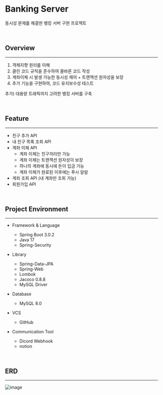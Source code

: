 # Banking Server
동시성 문제를 해결한 뱅킹 서버 구현 프로젝트

<br/>

## Overview
---
1. 객체지향 원리를 이해 
2. 클린 코드 규칙을 준수하여 올바른 코드 작성
3. 계좌이체 시 발생 가능한 동시성 제어 + 트랜잭션 원자성을 보장
4. 추가 기능을 구현하여, 코드 유지보수성 테스트

추가) 대용량 트래픽까지 고려한 뱅킹 서버를 구축

<br/>

## Feature
---
* 친구 추가 API
* 내 친구 목록 조회 API
* 계좌 이체 API
    - 계좌 이체는 친구끼리만 가능
    - 계좌 이체는 트랜잭션 원자성이 보장
    - 하나의 계좌에 동시에 돈이 입금 가능
    - 계좌 이체가 완료된 이후에는 푸시 알람
* 계좌 조회 API (내 계좌만 조회 가능)
* 회원가입 API

<br/>

## Project Environment
---
* Framework & Language
    * Spring Boot 3.0.2
    * Java 17
    * Spring-Security

* Library
    * Spring-Data-JPA
    * Spring-Web
    * Lombok
    * Jacoco 0.8.8
    * MySQL Driver

* Database
    * MySQL 8.0

* VCS
    * GitHub

* Communication Tool
    * Dicord Webhook
    * notion

<br/>

## ERD
---
![image](https://user-images.githubusercontent.com/55631147/222216030-daaff612-1128-4f83-a5d4-e8cab7c20cde.png)

